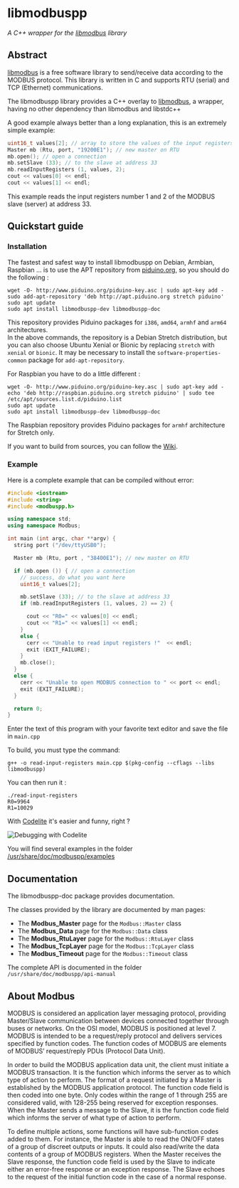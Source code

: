 # libmodbuspp

_A C++ wrapper for the [libmodbus](https://libmodbus.org/) library_

## Abstract

[libmodbus](https://libmodbus.org/) is a free software library to send/receive 
data according to the MODBUS protocol. This library is written in C and supports 
RTU (serial) and TCP (Ethernet) communications.

The libmodbuspp library provides a C++ overlay to 
[libmodbus](https://libmodbus.org/), a wrapper, having no other dependency than 
libmodbus and libstdc++

A good example always better than a long explanation, this is an extremely 
simple example:

```cpp
uint16_t values[2]; // array to store the values of the input registers
Master mb (Rtu, port, "19200E1"); // new master on RTU
mb.open(); // open a connection
mb.setSlave (33); // to the slave at address 33
mb.readInputRegisters (1, values, 2);
cout << values[0] << endl;
cout << values[1] << endl;
```
This example reads the input registers number 1 and 2 of the MODBUS slave 
(server) at address 33.

## Quickstart guide

### Installation

The fastest and safest way to install libmodbuspp on Debian, Armbian, Raspbian ... 
is to use the APT repository from [piduino.org](http://apt.piduino.org), 
so you should do the following :

    wget -O- http://www.piduino.org/piduino-key.asc | sudo apt-key add -
    sudo add-apt-repository 'deb http://apt.piduino.org stretch piduino'
    sudo apt update
    sudo apt install libmodbuspp-dev libmodbuspp-doc 

This repository provides Piduino packages for `i386`, `amd64`, `armhf` and 
`arm64` architectures.  
In the above commands, the repository is a Debian Stretch distribution, but you 
can also choose Ubuntu Xenial or Bionic by replacing `stretch` with `xenial` or 
`bionic`. It may be necessary to install the `software-properties-common` 
package for `add-apt-repository`.

For Raspbian you have to do a little different :

    wget -O- http://www.piduino.org/piduino-key.asc | sudo apt-key add -
    echo 'deb http://raspbian.piduino.org stretch piduino' | sudo tee /etc/apt/sources.list.d/piduino.list
    sudo apt update
    sudo apt install libmodbuspp-dev libmodbuspp-doc

The Raspbian repository provides Piduino packages for `armhf` architecture for Stretch only.

If you want to build from sources, you can follow the 
[Wiki](https://github.com/epsilonrt/libmodbuspp/wiki/Build-from-source).

### Example

Here is a complete example that can be compiled without error:

```cpp
#include <iostream>
#include <string>
#include <modbuspp.h>

using namespace std;
using namespace Modbus;

int main (int argc, char **argv) {
  string port ("/dev/ttyUSB0");

  Master mb (Rtu, port , "38400E1"); // new master on RTU

  if (mb.open ()) { // open a connection
    // success, do what you want here
    uint16_t values[2];

    mb.setSlave (33); // to the slave at address 33
    if (mb.readInputRegisters (1, values, 2) == 2) {

      cout << "R0=" << values[0] << endl;
      cout << "R1=" << values[1] << endl;
    }
    else {
      cerr << "Unable to read input registers !"  << endl;
      exit (EXIT_FAILURE);
    }
    mb.close();
  }
  else {
    cerr << "Unable to open MODBUS connection to " << port << endl;
    exit (EXIT_FAILURE);
  }

  return 0;
}
```

Enter the text of this program with your favorite text editor and save the file 
in `main.cpp`

To build, you must type the command:

    g++ -o read-input-registers main.cpp $(pkg-config --cflags --libs libmodbuspp)
    
You can then run it :

    ./read-input-registers 
    R0=9964
    R1=10029

With [Codelite](https://codelite.org/) it's easier and funny, right ? 

![Debugging with Codelite](https://raw.githubusercontent.com/epsilonrt/piduino/master/doc/images/codelite-2.png)

You will find several examples in the folder 
[/usr/share/doc/modbuspp/examples](https://github.com/epsilonrt/libmodbuspp/tree/master/examples/master)

## Documentation

The libmodbuspp-doc package provides documentation.

The classes provided by the library are documented by man pages:

* The **Modbus_Master** page for the `Modbus::Master` class  
* The **Modbus_Data** page for the `Modbus::Data` class  
* The **Modbus_RtuLayer** page for the `Modbus::RtuLayer` class  
* The **Modbus_TcpLayer** page for the `Modbus::TcpLayer` class  
* The **Modbus_Timeout** page for the `Modbus::Timeout` class  

The complete API is documented in the folder `/usr/share/doc/modbuspp/api-manual`

## About Modbus

MODBUS is considered an application layer messaging protocol, providing 
Master/Slave communication between devices connected together through buses or 
networks. 
On the OSI model, MODBUS is positioned at level 7. MODBUS is intended to be a 
request/reply protocol and delivers services specified by function codes. 
The function codes of MODBUS are elements of MODBUS’ request/reply PDUs 
(Protocol Data Unit).

In order to build the MODBUS application data unit, the client must initiate a 
MODBUS transaction. It is the function which informs the server as to which type 
of action to perform. The format of a request initiated by a Master is 
established by the MODBUS application protocol. The function code field is then 
coded into one byte. Only codes within the range of 1 through 255 are 
considered valid, with 128-255 being reserved for exception responses. 
When the Master sends a message to the Slave, it is the function code field 
which informs the server of what type of action to perform.

To define multiple actions, some functions will have sub-function codes added to 
them. For instance, the Master is able to read the ON/OFF states of a group of 
discreet outputs or inputs. 
It could also read/write the data contents of a group of MODBUS registers. 
When the Master receives the Slave response, the function code field is used by 
the Slave to indicate either an error-free response or an exception response. 
The Slave echoes to the request of the initial function code in the case of a 
normal response.
